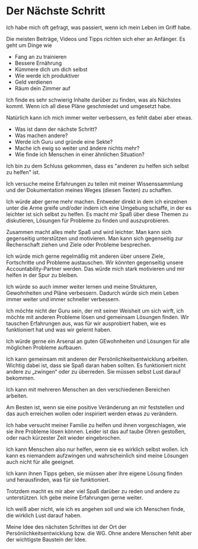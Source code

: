 # Der Nächste Schritt

Ich habe mich oft gefragt, was passiert, wenn ich mein Leben im Griff habe.

Die meisten Beiträge, Videos und Tipps richten sich eher an Anfänger. Es geht um Dinge wie 
    
- Fang an zu trainieren
- Bessere Ernährung
- Kümmere dich um dich selbst 
- Wie werde ich produktiver
- Geld verdienen
- Räum dein Zimmer auf

Ich finde es sehr schwierig Inhalte darüber zu finden, was als Nächstes kommt. Wenn ich all diese Pläne geschmiedet und umgesetzt habe.

Natürlich kann ich mich immer weiter verbessern, es fehlt dabei aber etwas.
 
- Was ist dann der nächste Schritt?
- Was machen andere? 
- Werde ich Guru und gründe eine Sekte?
- Mache ich ewig so weiter und ändere nichts mehr?
- Wie finde ich Menschen in einer ähnlichen Situation?

Ich bin zu dem Schluss gekommen, dass es "anderen zu helfen sich selbst zu helfen" ist.

Ich versuche meine Erfahrungen zu teilen mit meiner Wissenssammlung und der Dokumentation meines Weges (diesen Texten) zu schaffen.

Ich würde aber gerne mehr machen. Entweder direkt in dem ich einzelnen unter die Arme greife und/oder indem ich eine Umgebung schaffe, in der es leichter ist sich selbst zu helfen. Es macht mir Spaß über diese Themen zu diskutieren, Lösungen für Probleme zu finden und auszuprobieren.

Zusammen macht alles mehr Spaß und wird leichter. Man kann sich gegenseitig unterstützen und motivieren. Man kann sich gegenseitig zur Rechenschaft ziehen und Ziele oder Probleme besprechen.

Ich würde mich gerne regelmäßig mit anderen über unsere Ziele, Fortschritte und Probleme austauschen. Wir könnten gegenseitig unsere Accountability-Partner werden. Das würde mich stark motivieren und mir helfen in der Spur zu bleiben.

Ich würde so auch immer weiter lernen und meine Strukturen, Gewohnheiten und Pläne verbessern. Dadurch würde sich mein Leben immer weiter und immer schneller verbessern.

Ich möchte nicht der Guru sein, der mit seiner Weisheit um sich wirft, ich möchte mit anderen Probleme lösen und gemeinsam Lösungen finden. Wir tauschen Erfahrungen aus, was für wir ausprobiert haben, wie es funktioniert hat und was wir gelernt haben.

Ich würde gerne ein Arsenal an guten GEwohnheiten und Lösungen für alle möglichen Probleme aufbauen.

Ich kann gemeinsam mit anderen der Persönlichkeitsentwicklung arbeiten. Wichtig dabei ist, dass sie Spaß daran haben sollten. Es funktioniert nicht andere zu „zwingen“ oder zu überreden. Sie müssen selbst Lust darauf bekommen. 

Ich kann mit mehreren Menschen an den verschiedenen Bereichen arbeiten. 

Am Besten ist, wenn sie eine positive Veränderung an mir feststellen und das auch erreichen wollen oder inspiriert werden etwas zu verändern.

Ich habe versucht meiner Familie zu helfen und ihnen vorgeschlagen, wie sie ihre Probleme lösen können. Leider ist das auf taube Ohren gestoßen, oder nach kürzester Zeit wieder eingebrochen.

Ich kann Menschen also nur helfen, wenn sie es wirklich selbst wollen. Ich kann es niemandem aufzwingen und wahrscheinlich sind meine Lösungen auch nicht für alle geeignet.

Ich kann ihnen Tipps geben, sie müssen aber ihre eigene Lösung finden und herausfinden, was für sie funktioniert.

Trotzdem macht es mir aber viel Spaß darüber zu reden und andere zu unterstützen. Ich gebe meine Erfahrungen gerne weiter. 

Ich weiß aber nicht, wie ich es angehen soll und wie ich Menschen finde, die wirklich Lust darauf haben. 

Meine Idee des nächsten Schrittes ist der Ort der Persönlichkeitsentwicklung bzw. die WG. Ohne andere Menschen fehlt aber der wichtigste Baustein der Idee.